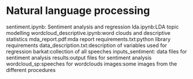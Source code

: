 # Natural language processing
sentiment.ipynb: Sentiment analysis and regression
lda.ipynb:LDA topic modelling
wordcloud_descriptive.ipynb:word clouds and descriptive statistics
mda_report.pdf:mda report
requirements.txt:python library requirements
data_description.txt:description of variables used for regression
barkat:collection of all speeches
inputs_sentiment: data files for sentiment analysis
results:output files for sentiment analysis
wordcloud_sp:speeches for wordclouds
images:some images from the different procedures
